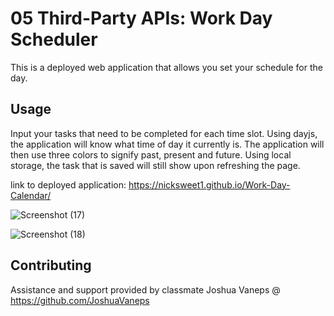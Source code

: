 # 05 Third-Party APIs: Work Day Scheduler

This is a deployed web application that allows you set your schedule for the day.

## Usage

Input your tasks that need to be completed for each time slot. Using dayjs, the application will know what time of day it currently is. The application will then use three colors to signify past, present and future. Using local storage, the task that is saved will still show upon refreshing the page.

link to deployed application: https://nicksweet1.github.io/Work-Day-Calendar/

![Screenshot (17)](https://github.com/NickSweet1/Work-Day-Calendar/assets/111986248/b39efbcd-11f8-44f6-833d-d3828a898355)

![Screenshot (18)](https://github.com/NickSweet1/Work-Day-Calendar/assets/111986248/f6a69444-7bc8-4f91-88a2-0f5ccb04c016)

## Contributing
Assistance and support provided by classmate Joshua Vaneps @ https://github.com/JoshuaVaneps

